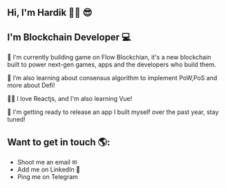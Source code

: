 ## Hi, I'm Hardik 👋🏾 😎 
## I'm Blockchain Developer 💻

🔭 I'm currently building game on Flow Blockchian, it's a new blockchain built to power next-gen games, apps and the developers who build them.

🌱 I’m also learning about consensus algorithm to implement PoW,PoS and more about Defi!

👨‍💻 I love Reactjs, and I'm also learning Vue!

💪 I'm getting ready to release an app I built myself over the past year, stay tuned!

## Want to get in touch 🌎:
<ul>
  <li><a href="er.hardiksharma05@gmail.com" style="text-decoration:none" target="_blank">Shoot me an email ✉<a/></li>
  <li><a href="https://www.linkedin.com/in/hardik-sharma/" style="text-decoration:none" target="_blank">Add me on LinkedIn 💼</a></li>
  <li><a href="https://telegram.me/Oxhardik" style="text-decoration:none" target="_blank">Ping me on Telegram</a></li>
</ul>


